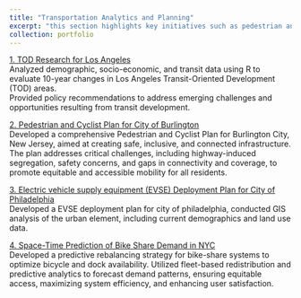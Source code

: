 ```yaml
---
title: "Transportation Analytics and Planning"
excerpt: "this section highlights key initiatives such as pedestrian and cyclist infrastructure planning, transit-oriented development research, electric vehicle deployment strategies, bike-sharing system analysis, and bus stop optimization using spatial methodologies. Each project demonstrates expertise in integrating data-driven insights with sustainable transportation solutions to address urban mobility challenges.<br/><img src='/images/Transp_Profile.png'>"
collection: portfolio
---
```



[1. TOD Research for Los Angeles](../../files/Transp_TOD.html "1. TOD Research of Los Angeles")<br>
Analyzed demographic, socio-economic, and transit data using R to evaluate 10-year changes in Los Angeles Transit-Oriented Development (TOD) areas.<br>
Provided policy recommendations to address emerging challenges and opportunities resulting from transit development.

[2. Pedestrian and Cyclist Plan for City of Burlington](../../files/Transp_PedsCycl.pdf "2. Pedestrian and Cyclist Plan for City of Burlington")<br>
Developed a comprehensive Pedestrian and Cyclist Plan for Burlington City, New Jersey, aimed at creating safe, inclusive, and connected infrastructure. The plan addresses critical challenges, including highway-induced segregation, safety concerns, and gaps in connectivity and coverage, to promote equitable and accessible mobility for all residents.

[3. Electric vehicle supply equipment (EVSE) Deployment Plan for City of Philadelphia](../../files/Transp_EV.pdf "3. Electric vehicle supply equipment (EVSE) Deployment Plan for City of Philadelphia")<br>
Developed a EVSE deployment plan for city of philadelphia, conducted GIS analysis of the urban element, including current demographics and land use data. 

[4. Space-Time Prediction of Bike Share Demand in NYC](../../files/PPA_BikeSharing.html "4. Space-Time Prediction of Bike Share Demand in NYC")<br>
Developed a predictive rebalancing strategy for bike-share systems to optimize bicycle and dock availability. Utilized fleet-based redistribution and predictive analytics to forecast demand patterns, ensuring equitable access, maximizing system efficiency, and enhancing user satisfaction.


